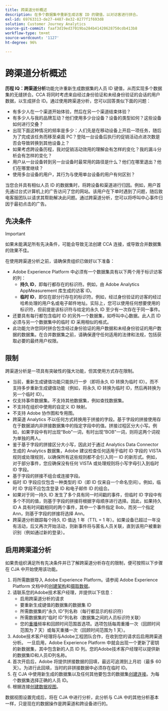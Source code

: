 ```yaml
---
title: 跨渠道分析概述
description: 在多个数据集中重新生成访客 ID 的键值，以对访客进行拼合。
exl-id: 69763313-de27-4487-8e32-8277f1f693d8
solution: Customer Journey Analytics
source-git-commit: faaf3d19ed37019ba284b41420628750cdb413b8
workflow-type: tm+mt
source-wordcount: '1127'
ht-degree: 96%

---
```


# 跨渠道分析概述

**历程 IQ：跨渠道分析**&#x200B;功能允许重新生成数据集的人员 ID 键值，从而实现多个数据集的无缝拼合。CCA 将同时考虑来自经过身份验证和未经身份验证的会话的用户数据，以生成拼合 ID。通过使用跨渠道分析，您可以回答类似下面的问题：

* 有多少人在一个渠道开始体验，然后在另一个渠道结束体验？
* 有多少人与我的品牌互动？他们使用多少台设备？设备的类型如何？这些设备如何进行交叠？
* 出现下面这种情况的频率是多少：人们先是在移动设备上开启一项任务，随后为了完成该任务而移至桌面 PC？登陆一台设备后执行的促销活动点进次数是否会导致转换到其他设备上？
* 如果考虑跨设备历程，我对促销活动效用的理解会有怎样的变化？我的漏斗分析会有怎样的变化？
* 用户从一台设备转到另一台设备时最常用的路径是什么？他们在哪里退出？他们在哪里继续？
* 使用多台设备的用户，其行为与使用单台设备的用户有何区别？

当您合并具有相似人员 ID 的数据集时，将跨设备和渠道进行归因。例如，用户首先通过台式计算机上的广告访问了您的网站。该用户在下单时遇到了问题，随后致电客服团队以请求其帮助解决此问题。通过跨渠道分析，您可以将呼叫中心事件归因于最初点击的广告。

## 先决条件

>[!IMPORTANT]
>
>如果未能满足所有先决条件，可能会导致无法创建 CCA 连接，或导致合并数据集的效果不佳。

在使用跨渠道分析之前，请确保贵组织已做好以下准备：

* Adobe Experience Platform 中必须有一个数据集具有以下两个用于标识访客的列：
   * **持久 ID**，即每行都存在的标识符。例如，由 Adobe Analytics AppMeasurement 库生成的访客 ID。
   * **临时 ID**，即仅在部分行存在的标识符。例如，经过身份验证的访客的经过哈希处理的用户名或电子邮件地址。实际上，您可以使用任何想要使用的标识符，但前提是该标识符与给定的永久 ID 至少有一次存在于同一事件。
* 还要具有每行都包含临时 ID 的另外一个数据集，如呼叫中心数据。此人员 ID 必须与另一个数据集中的临时 ID 采用相似的格式。
* 此功能允许您同时拼合包含经过身份验证的用户数据和未经身份验证的用户数据的数据集。在合并数据集之前，请确保遵守任何适用的法律和法规，包括获取必要的最终用户权限。

## 限制

跨渠道分析是一项具有突破性的强大功能，但其使用方式存在限制。

* 当前，重新生成键值功能只能执行一步（即将永久 ID 转换为临时 ID）。而不支持多步重新生成键值功能（例如，将永久 ID 转换为临时 ID，然后再转换为另一个临时 ID）。
* 仅支持事件数据集。不支持其他数据集，例如查找数据集。
* 不支持在组织中使用的自定义 ID 映射。
* 不支持 Adobe 协作图和专用图。
* 跨渠道 Analytics 不以任何方式转换用于拼接的字段。基于字段的拼接使用存在于数据湖内非拼接数据集中的指定字段中的值。拼接过程区分大小写。例如，如果字段中有时出现“Bob”一词，有时出现“BOB”一词，则将这两个词视为单独的两人。
* 鉴于基于字段的拼接区分大小写，因此对于通过 Analytics Data Connector 生成的 Analytics 数据集，Adobe 建议检查任何适用于临时 ID 字段的 VISTA 规则或处理规则，以确保所有这些规则都不会引入同一 ID 的新形式。例如，对于部分事件，您应确保没有任何 VISTA 或处理规则将小写字母引入到临时 ID 字段。
* 基于字段的拼接不组合或连接字段。
* 临时 ID 字段应仅包含一种类型的 ID（即 ID 仅来自一个命名空间）。例如，临时 ID 字段不应包含登录 ID 和电子邮件 ID 的组合。
* 如果对于同一持久 ID 发生了多个具有同一时间戳的事件，但临时 ID 字段中有多个不同的值，则基于字段的拼接将根据字母顺序进行选择。因此，如果持久 ID A 具有时间戳相同的两个事件，其中一个事件指定 Bob，而另一个指定 Ann，则基于字段的拼接将选择 Ann。
* 跨渠道分析跟踪每个持久 ID 值达 1 年（TTL = 1 年）。如果设备已超过一年没有活动，后又再次开始活动，则新事件将与匿名人员关联，直到该用户被重新识别（例如通过新的登录）。


## 启用跨渠道分析

如果贵组织满足所有先决条件并已了解跨渠道分析存在的限制，便可按照以下步骤在 CJA 中开始使用该功能。

1. 将所需数据导入 Adobe Experience Platform。请参阅 Adobe Experience Platform 文档中的[创建架构](https://experienceleague.adobe.com/docs/experience-platform/xdm/tutorials/create-schema-ui.html?lang=zh-Hans)和[摄取数据](https://experienceleague.adobe.com/docs/experience-platform/ingestion/home.html?lang=zh-Hans)。
1. 请联系您的Adobe技术客户经理，并提供以下信息：
   * 启用跨渠道分析的请求
   * 要重新生成键值的数据集的数据集 ID
   * 所需数据集的“永久 ID”列名称（每行都显示的标识符）
   * 所需数据集的“临时 ID”列名称（数据集之间的人员标识符关联）
   * 您的[重播](replay.md)频率和回顾时间范围首选项。选项包括每周重播一次（回顾时间范围为 7 天）或每天重播一次（回顾时间范围为 1 天）。
1. Adobe技术客户经理将与Adobe工程团队合作，在收到您的请求后启用跨渠道分析。 一旦启用，Adobe Experience Platform 中就会出现一个更新了密钥的新数据集，其中包含新的人员 ID 列。您的Adobe技术客户经理可以提供新的数据集ID和人员ID列名称。
1. 首次开启后，Adobe 将提供拼接数据的回填，最远可追溯到上月初（最多 60 天）。为进行此回填，当时的非拼接数据中必须存在临时 ID。
1. 在 CJA 中使用新生成的数据集以及任何其他要包含的数据集[创建连接](../create-connection.md)。为每个数据集选择正确的人员 ID。
1. 根据连接[创建数据视图](/help/data-views/create-dataview.md)。

<!-- To do: Paragraph on backfill once product and marketing determine the best way forward. -->

数据视图设置完成后，将在 CJA 中进行分析，此分析与 CJA 中的其他分析基本一样，只是现在的数据操作是跨渠道和跨设备进行的。
